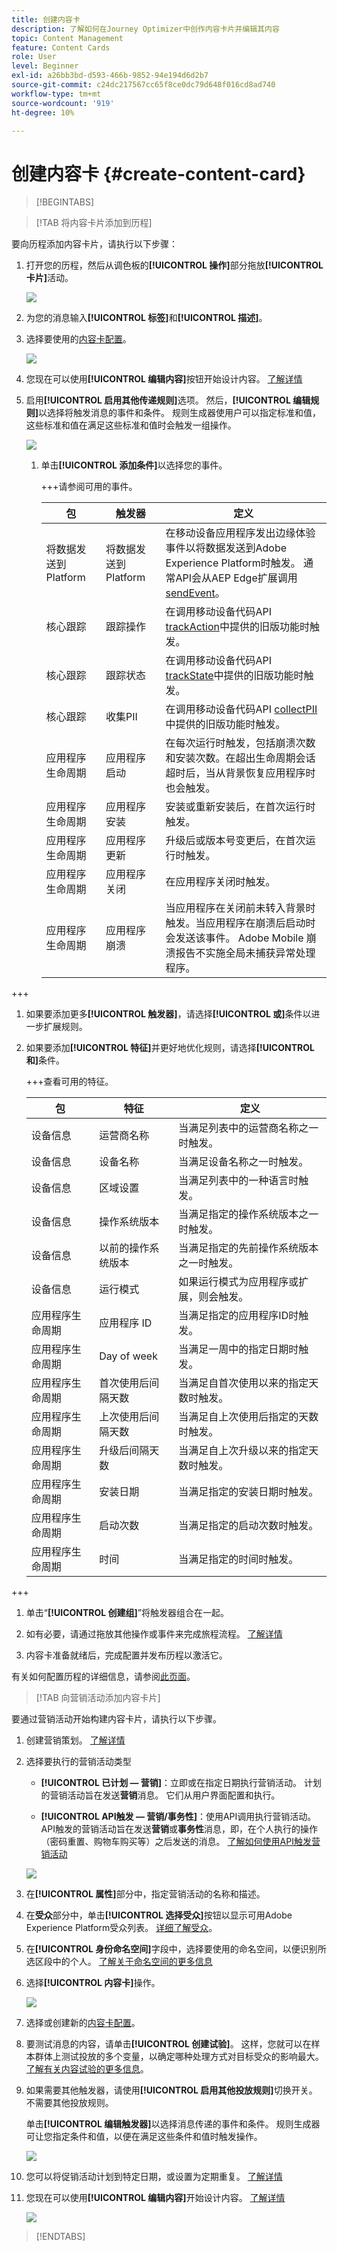 ```yaml
---
title: 创建内容卡
description: 了解如何在Journey Optimizer中创作内容卡片并编辑其内容
topic: Content Management
feature: Content Cards
role: User
level: Beginner
exl-id: a26bb3bd-d593-466b-9852-94e194d6d2b7
source-git-commit: c24dc217567cc65f8ce0dc79d648f016cd8ad740
workflow-type: tm+mt
source-wordcount: '919'
ht-degree: 10%

---
```


# 创建内容卡 {#create-content-card}

>[!BEGINTABS]

>[!TAB 将内容卡片添加到历程]

要向历程添加内容卡片，请执行以下步骤：

1. 打开您的历程，然后从调色板的&#x200B;**[!UICONTROL 操作]**&#x200B;部分拖放&#x200B;**[!UICONTROL 卡片]**&#x200B;活动。

   ![](assets/content-card-jo-1.png)

1. 为您的消息输入&#x200B;**[!UICONTROL 标签]**&#x200B;和&#x200B;**[!UICONTROL 描述]**。

1. 选择要使用的[内容卡配置](content-card-configuration.md)。

   ![](assets/content-card-jo-2.png)

1. 您现在可以使用&#x200B;**[!UICONTROL 编辑内容]**&#x200B;按钮开始设计内容。 [了解详情](design-content-card.md)

1. 启用&#x200B;**[!UICONTROL 启用其他传递规则]**&#x200B;选项。 然后，**[!UICONTROL 编辑规则]**&#x200B;以选择将触发消息的事件和条件。 规则生成器使用户可以指定标准和值，这些标准和值在满足这些标准和值时会触发一组操作。

   ![](assets/content-card-jo-3.png)

   1. 单击&#x200B;**[!UICONTROL 添加条件]**&#x200B;以选择您的事件。

      +++请参阅可用的事件。

      | 包 | 触发器 | 定义 |
      |---|---|---|
      | 将数据发送到Platform | 将数据发送到Platform | 在移动设备应用程序发出边缘体验事件以将数据发送到Adobe Experience Platform时触发。 通常API会从AEP Edge扩展调用[sendEvent](https://developer.adobe.com/client-sdks/documentation/edge-network/api-reference/#sendevent)。 |
      | 核心跟踪 | 跟踪操作 | 在调用移动设备代码API [trackAction](https://developer.adobe.com/client-sdks/documentation/mobile-core/api-reference/#trackaction)中提供的旧版功能时触发。 |
      | 核心跟踪 | 跟踪状态 | 在调用移动设备代码API [trackState](https://developer.adobe.com/client-sdks/documentation/mobile-core/api-reference/#trackstate)中提供的旧版功能时触发。 |
      | 核心跟踪 | 收集PII | 在调用移动设备代码API [collectPII](https://developer.adobe.com/client-sdks/documentation/mobile-core/api-reference/#collectpii)中提供的旧版功能时触发。 |
      | 应用程序生命周期 | 应用程序启动 | 在每次运行时触发，包括崩溃次数和安装次数。在超出生命周期会话超时后，当从背景恢复应用程序时也会触发。 |
      | 应用程序生命周期 | 应用程序安装 | 安装或重新安装后，在首次运行时触发。 |
      | 应用程序生命周期 | 应用程序更新 | 升级后或版本号变更后，在首次运行时触发。 |
      | 应用程序生命周期 | 应用程序关闭 | 在应用程序关闭时触发。 |
      | 应用程序生命周期 | 应用程序崩溃 | 当应用程序在关闭前未转入背景时触发。当应用程序在崩溃后启动时会发送该事件。 Adobe Mobile 崩溃报告不实施全局未捕获异常处理程序。 |

+++

   1. 如果要添加更多&#x200B;**[!UICONTROL 触发器]**，请选择&#x200B;**[!UICONTROL 或]**&#x200B;条件以进一步扩展规则。

   1. 如果要添加&#x200B;**[!UICONTROL 特征]**&#x200B;并更好地优化规则，请选择&#x200B;**[!UICONTROL 和]**&#x200B;条件。

      +++查看可用的特征。

      | 包 | 特征 | 定义 |
      |---|---|---|
      | 设备信息 | 运营商名称 | 当满足列表中的运营商名称之一时触发。 |
      | 设备信息 | 设备名称 | 当满足设备名称之一时触发。 |
      | 设备信息 | 区域设置 | 当满足列表中的一种语言时触发。 |
      | 设备信息 | 操作系统版本 | 当满足指定的操作系统版本之一时触发。 |
      | 设备信息 | 以前的操作系统版本 | 当满足指定的先前操作系统版本之一时触发。 |
      | 设备信息 | 运行模式 | 如果运行模式为应用程序或扩展，则会触发。 |
      | 应用程序生命周期 | 应用程序 ID | 当满足指定的应用程序ID时触发。 |
      | 应用程序生命周期 | Day of week | 当满足一周中的指定日期时触发。 |
      | 应用程序生命周期 | 首次使用后间隔天数 | 当满足自首次使用以来的指定天数时触发。 |
      | 应用程序生命周期 | 上次使用后间隔天数 | 当满足自上次使用后指定的天数时触发。 |
      | 应用程序生命周期 | 升级后间隔天数 | 当满足自上次升级以来的指定天数时触发。 |
      | 应用程序生命周期 | 安装日期 | 当满足指定的安装日期时触发。 |
      | 应用程序生命周期 | 启动次数 | 当满足指定的启动次数时触发。 |
      | 应用程序生命周期 | 时间 | 当满足指定的时间时触发。 |

+++

   1. 单击“**[!UICONTROL 创建组]**”将触发器组合在一起。

1. 如有必要，请通过拖放其他操作或事件来完成旅程流程。 [了解详情](../building-journeys/about-journey-activities.md)

1. 内容卡准备就绪后，完成配置并发布历程以激活它。

有关如何配置历程的详细信息，请参阅[此页面](../building-journeys/journey-gs.md)。

>[!TAB 向营销活动添加内容卡片]

要通过营销活动开始构建内容卡片，请执行以下步骤。

1. 创建营销策划。 [了解详情](../campaigns/create-campaign.md)

1. 选择要执行的营销活动类型

   * **[!UICONTROL 已计划 — 营销]**：立即或在指定日期执行营销活动。 计划的营销活动旨在发送&#x200B;**营销**&#x200B;消息。 它们从用户界面配置和执行。

   * **[!UICONTROL API触发 — 营销/事务性]**：使用API调用执行营销活动。 API触发的营销活动旨在发送&#x200B;**营销**&#x200B;或&#x200B;**事务性**&#x200B;消息，即，在个人执行的操作（密码重置、购物车购买等）之后发送的消息。 [了解如何使用API触发营销活动](../campaigns/api-triggered-campaigns.md)

   ![](assets/content-card-create-1.png)

1. 在&#x200B;**[!UICONTROL 属性]**&#x200B;部分中，指定营销活动的名称和描述。

1. 在&#x200B;**受众**&#x200B;部分中，单击&#x200B;**[!UICONTROL 选择受众]**&#x200B;按钮以显示可用Adobe Experience Platform受众列表。 [详细了解受众](../audience/about-audiences.md)。

1. 在&#x200B;**[!UICONTROL 身份命名空间]**&#x200B;字段中，选择要使用的命名空间，以便识别所选区段中的个人。 [了解关于命名空间的更多信息](../event/about-creating.md#select-the-namespace)

1. 选择&#x200B;**[!UICONTROL 内容卡]**&#x200B;操作。

   ![](assets/content-card-create-2.png)

1. 选择或创建新的[内容卡配置](content-card-configuration.md)。

1. 要测试消息的内容，请单击&#x200B;**[!UICONTROL 创建试验]**。 这样，您就可以在样本群体上测试投放的多个变量，以确定哪种处理方式对目标受众的影响最大。 [了解有关内容试验的更多信息](../content-management/content-experiment.md)。

1. 如果需要其他触发器，请使用&#x200B;**[!UICONTROL 启用其他投放规则]**&#x200B;切换开关。 不需要其他投放规则。

   单击&#x200B;**[!UICONTROL 编辑触发器]**&#x200B;以选择消息传递的事件和条件。 规则生成器可让您指定条件和值，以便在满足这些条件和值时触发操作。

   ![](assets/content-card-create-3.png)

1. 您可以将促销活动计划到特定日期，或设置为定期重复。 [了解详情](../campaigns/create-campaign.md#schedule)

1. 您现在可以使用&#x200B;**[!UICONTROL 编辑内容]**&#x200B;开始设计内容。 [了解详情](design-content-card.md)

   ![](assets/content-card-create-4.png)

>[!ENDTABS]
